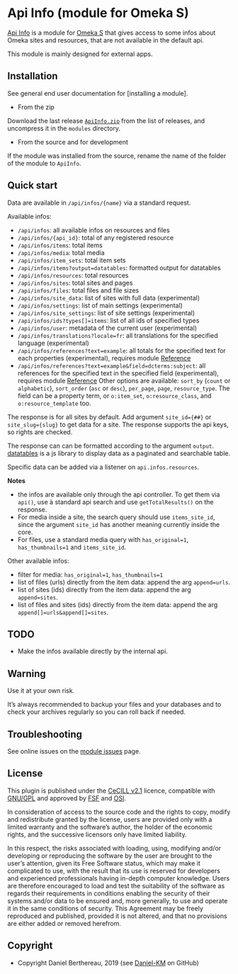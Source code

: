 Api Info (module for Omeka S)
=============================

[Api Info] is a module for [Omeka S] that gives access to some infos about Omeka
sites and resources, that are not available in the default api.

This module is mainly designed for external apps.


Installation
------------

See general end user documentation for [installing a module].

* From the zip

Download the last release [`ApiInfo.zip`] from the list of releases, and
uncompress it in the `modules` directory.

* From the source and for development

If the module was installed from the source, rename the name of the folder of
the module to `ApiInfo`.


Quick start
-----------

Data are available in `/api/infos/{name}` via a standard request.

Available infos:
- `/api/infos`: all available infos on resources and files
- `/api/infos/{api_id}`: total of any registered resource
- `/api/infos/items`: total items
- `/api/infos/media`: total media
- `/api/infos/item_sets`: total item sets
- `/api/infos/items?output=datatables`: formatted output for datatables
- `/api/infos/resources`: total resources
- `/api/infos/sites`: total sites and pages
- `/api/infos/files`: total files and file sizes
- `/api/infos/site_data`: list of sites with full data (experimental)
- `/api/infos/settings`: list of main settings (experimental)
- `/api/infos/site_settings`: list of site settings (experimental)
- `/api/infos/ids?types[]=items`: list of all ids of specified types
- `/api/infos/user`: metadata of the current user (experimental)
- `/api/infos/translations?locale=fr`: all translations for the specified
  language (experimental)
- `/api/infos/references?text=example`: all totals for the specified text for
  each properties (experimental), requires module [Reference]
- `/api/infos/references?text=example&field=dcterms:subject`: all references for
  the specified text in the specified field (experimental), requires module [Reference]
  Other options are available: `sort_by` (`count` or `alphabetic`),
  `sort_order` (`asc` or `desc`), `per_page`, `page`, `resource_type`.
  The field can be a property term, or `o:item_set`, `o:resource_class`,
  and `o:resource_template` too.

The response is for all sites by default. Add argument `site_id={##}` or `site_slug={slug}`
to get data for a site. The response supports the api keys, so rights are checked.

The response can can be formatted according to the argument `output`.
[datatables] is a js library to display data as a paginated and searchable table.

Specific data can be added via a listener on `api.infos.resources`.

**Notes**
- the infos are available only through the api controller. To get them via `api()`,
  use à standard api search and use `getTotalResults()` on the response.
- For media inside a site, the search query should use `items_site_id`, since
  the argument `site_id` has another meaning currently inside the core.
- For  files, use a standard media query with `has_original=1`, `has_thumbnails=1`
  and `items_site_id`.

Other available infos:
- filter for media: `has_original=1`, `has_thumbnails=1`
- list of files (urls) directly from the item data: append the arg `append=urls`.
- list of sites (ids) directly from the item data: append the arg `append=sites`.
- list of files and sites (ids) directly from the item data: append the arg `append[]=urls&append[]=sites`.


TODO
----

- Make the infos available directly by the internal api.


Warning
-------

Use it at your own risk.

It’s always recommended to backup your files and your databases and to check
your archives regularly so you can roll back if needed.


Troubleshooting
---------------

See online issues on the [module issues] page.


License
-------

This plugin is published under the [CeCILL v2.1] licence, compatible with
[GNU/GPL] and approved by [FSF] and [OSI].

In consideration of access to the source code and the rights to copy, modify and
redistribute granted by the license, users are provided only with a limited
warranty and the software’s author, the holder of the economic rights, and the
successive licensors only have limited liability.

In this respect, the risks associated with loading, using, modifying and/or
developing or reproducing the software by the user are brought to the user’s
attention, given its Free Software status, which may make it complicated to use,
with the result that its use is reserved for developers and experienced
professionals having in-depth computer knowledge. Users are therefore encouraged
to load and test the suitability of the software as regards their requirements
in conditions enabling the security of their systems and/or data to be ensured
and, more generally, to use and operate it in the same conditions of security.
This Agreement may be freely reproduced and published, provided it is not
altered, and that no provisions are either added or removed herefrom.


Copyright
---------

* Copyright Daniel Berthereau, 2019 (see [Daniel-KM] on GitHub)


[Api Info]: https://github.com/biblibre/Omeka-S-module-ApiInfo
[Omeka S]: https://www.omeka.org/s
[`ApiInfo.zip`]: https://github.com/biblibre/Omeka-S-module-ApiInfo/releases
[Reference]: https://github.com/biblibre/Omeka-S-module-Reference
[datatables]: https://editor.datatables.net
[module issues]: https://github.com/biblibre/Omeka-S-module-ApiInfo/issues
[CeCILL v2.1]: https://www.cecill.info/licences/Licence_CeCILL_V2.1-en.html
[GNU/GPL]: https://www.gnu.org/licenses/gpl-3.0.html
[FSF]: https://www.fsf.org
[OSI]: http://opensource.org
[Daniel-KM]: https://github.com/Daniel-KM "Daniel Berthereau"
